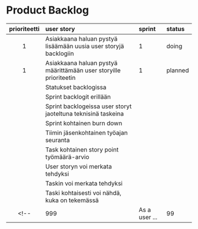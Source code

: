 # Product Backlog

| prioriteetti | user story | sprint | status |
| :-----------:|:-----------| :------| :------|
|     1        | Asiakkaana haluan pystyä lisäämään uusia user storyjä backlogiin |     1  | doing |
|     1        | Asiakkaana haluan pystyä määrittämään user storyille prioriteetin |     1  | planned |
|              | Statukset backlogissa |        |        |
|              | Sprint backlogit erillään |        |        |
|              | Sprint backlogeissa user storyt jaoteltuna teknisinä taskeina |        |        |
|              | Sprint kohtainen burn down |        |        |
|              | Tiimin jäsenkohtainen työajan seuranta |        |        |
|              | Task kohtainen story point työmäärä-arvio |        |        |
|              | User storyn voi merkata tehdyksi |        |        |
|              | Taskin voi merkata tehdyksi |        |        |
|              | Taski kohtaisesti voi nähdä, kuka on tekemässä |        |        |
<!-- | 999 | As a user ...| 99 | ei-aloitettu | -->